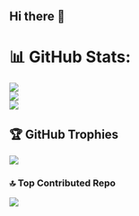 ## Hi there 👋

# 📊 GitHub Stats:
![](https://github-readme-stats.vercel.app/api?username=DiegoAvendanoc&theme=dark&hide_border=false&include_all_commits=false&count_private=false)<br/>
![](https://github-readme-streak-stats.herokuapp.com/?user=DiegoAvendanoc&theme=dark&hide_border=false)<br/>
![](https://github-readme-stats.vercel.app/api/top-langs/?username=Aneal07&theme=dark&hide_border=false&include_all_commits=false&count_private=false&layout=compact)

## 🏆 GitHub Trophies
![](https://github-profile-trophy.vercel.app/?username=DiegoAvendanoc&theme=onedark&no-frame=true&no-bg=false&margin-w=4)

### 🔝 Top Contributed Repo
![](https://github-contributor-stats.vercel.app/api?username=DiegoAvendanoc&limit=5&theme=tokyonight&combine_all_yearly_contributions=true)

